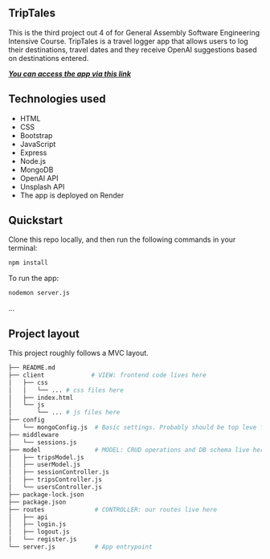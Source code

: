 ## TripTales

This is the third project out 4 of for General Assembly Software Engineering Intensive Course.
TripTales is a travel logger app that allows users to log their destinations, travel dates and they receive OpenAI suggestions based on destinations entered.

[**_You can access the app via this link_**](https://google.com/)

## Technologies used

- HTML
- CSS
- Bootstrap
- JavaScript
- Express
- Node.js
- MongoDB
- OpenAI API
- Unsplash API
- The app is deployed on Render

## Quickstart

Clone this repo locally, and then run the following commands in your terminal:

```bash
npm install
```

To run the app:

```bash
nodemon server.js
```

...

## Project layout

This project roughly follows a MVC layout.

```bash
├── README.md
├── client             # VIEW: frontend code lives here
│   ├── css
│   │   └── ... # css files here
│   ├── index.html
│   └── js
│       └── ... # js files here
├── config
│   └── mongoConfig.js  # Basic settings. Probably should be top leve file...
├── middleware
│   └── sessions.js
├── model               # MODEL: CRUD operations and DB schema live here
│   ├── tripsModel.js
│   ├── userModel.js
│   ├── sessionController.js
│   ├── tripsController.js
│   └── usersController.js
├── package-lock.json
├── package.json
├── routes              # CONTROLLER: our routes live here
│   ├── api
│   ├── login.js
│   ├── logout.js
│   └── register.js
└── server.js           # App entrypoint
```

